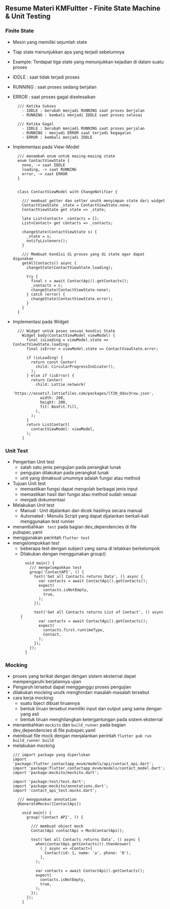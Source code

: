 ## Resume Materi KMFultter - Finite State Machine & Unit Testing
### Finite State
  - Mesin yang memiliki sejumlah state
  - Tiap state menunjukkan apa yang terjadi sebelumnya
  - Example: Terdapat tiga state yang menunjukkan kejadian di dalam suatu proses
   - IDDLE : saat tidak terjadi proses
   - RUNNING : saat proses sedang berjalan
   - ERROR : saat proses gagal diselesaikan
      ```
        /// Ketika Sukses
          - IDDLE : berubah menjadi RUNNING saat proses berjalan
          - RUNNING : kembali menjadi IDDLE saat proses selesai

        /// Ketika Gagal
          - IDDLE : berubah menjadi RUNNING saat proses perjalan
          - RUNNING : menjadi ERROR saat terjadi kegagalan
          - ERROR : kembali menjadi IDDLE
      ```

  -  Implementasi pada View-Model
  
        ```
          /// menambah enum untuk masing-masing state
          enum ContactViewState {
            none, -> saat IDDLE
            loading, -> saat RUNNING
            error, -> saat ERROR
          }


          class ContactViewModel with ChangeNotifier {

            /// membuat getter dan setter unutk menyimpan state dari widget
            ContactViewState _state = ContactViewState.none;
            ContactViewState get state => _state;

            late List<Contact> _contacts = [];
            List<Contact> get contacts => _contacts;

            changeState(ContactViewState s) {
              _state = s;
              notifyListeners();
            }

            /// Membuat kondisi di proses yang di state agar dapat digunakan
            getAllContacts() async {
              changeState(ContactViewState.loading);

              try {
                final c = await ContactApi().getContacts();
                _contacts = c;
                changeState(ContactViewState.none);
              } catch (error) {
                changeState(ContactViewState.error);
              }
            }
          }
       ```

  - Implementasi pada Widget
      ```
        /// Widget untuk poses sesuai kondisi State
          Widget body(ContactViewModel viewModel) {
            final isLoading = viewModel.state == ContactViewState.loading;
            final isError = viewModel.state == ContactViewState.error;

            if (isLoading) {
              return const Center(
                child: CircularProgressIndicator(),
              );
            } else if (isError) {
              return Center(
                child: Lottie.network(
                  'https://assets7.lottiefiles.com/packages/lf20_ddxv3rxw.json',
                  width: 200,
                  height: 200,
                  fit: BoxFit.fill,
                ),
              );
            }
            return ListContact(
              contactViewModel: viewModel,
            );
          }
      ```
### Unit Test
  - Pengertian Unit test
    - salah satu jenis pengujian pada perangkat lunak
    - pengujian dilakukan pada perangkat lunak
    - unit yang dimaksud umumnya adalah fungsi atau method
  - Tujuan Unit test
    - memastikan fungsi dapat mengolah berbagai jenis input
    - memastikan hasil dari fungsi atau method sudah sesuai
    - menjadi dokumentasi
  - Melakukan Unit test
    - Manual : Unit dijalankan dan dicek hasilnya secara manual
    - Automated : Menulis Script yang dapat dijalankan berkali-kali menggunakan test runner
  - menambahkan ``` test``` pada bagian dev_dependencies di file pubspec.yaml
  - menggunakan perintah ``` flutter test ```
  - mengelompokkan test
    - beberapa test dengan subject yang sama di letakkan berkelompok
    - Dilakukan dengan menggunakan group()
      ```
        void main() {
          /// mengelompokkan test
          group('ContactAPI', () {
            test('Get all Contacts returns Data', () async {
              var contacts = await ContactApi().getContacts();
              expect(
                contacts.isNotEmpty,
                true,
              );
            });

            test('Get all Contacts returns List of Contact', () async {
              var contacts = await ContactApi().getContacts();
              expect(
                contacts.first.runtimeType,
                Contact,
              );
            });
          });
        }
      ```

### Mocking
  - proses yang terikat dengan dengan sistem eksternal dapat mempengaruhi berjalannya ujian
  - Pengaruh tersebut dapat mengganggu proses pengujian
  - dilakukan mocking unutk menghindari masalah-masalah tersebut
  - cara kerja mocking:
    - suatu ibject dibuat tiruannya
    - bentuk tiruan tersebut memiliki input dan output yang sama dengan yang asli
    - bentuk tiruan menghilangkan ketergantungan pada sistem eksternal
  - menambahkan ``` mockito ``` dan ``` build_runner ``` pada bagian dev_dependencies di file pubspec.yaml
  - membuat file mock dengan menjalankan perintah ``` flutter pub run build_runner build ```
  - melakukan mocking
    ```
    /// import package yang diperlukan
    import 'package:flutter_contactapp_mvvm/models/api/contact_api.dart';
    import 'package:flutter_contactapp_mvvm/models/contact_model.dart';
    import 'package:mockito/mockito.dart';

    import 'package:test/test.dart';
    import 'package:mockito/annotations.dart';
    import 'contact_api_test.mocks.dart';

      /// menggunakan annotation
      @GenerateMocks([ContactApi])

        void main() {
          group('Contact API', () {

            /// membuat object mock
            ContactApi contactApi = MockContactApi();
            
            test('Get all Contacts returns Data', () async {
              when(contactApi.getContacts()).thenAnswer(
                (_) async => <Contact>[
                  Contact(id: 1, name: 'a', phone: '0'),
                ],
              );

              var contacts = await ContactApi().getContacts();
              expect(
                contacts.isNotEmpty,
                true,
              );
            });
          });
        }
    ```